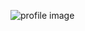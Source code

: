 ![profile image](https://avatars.githubusercontent.com/u/29287547?s=400&u=9972a88a49855938fd4e4fdc1d27a1857f38c4d5&v=4)
